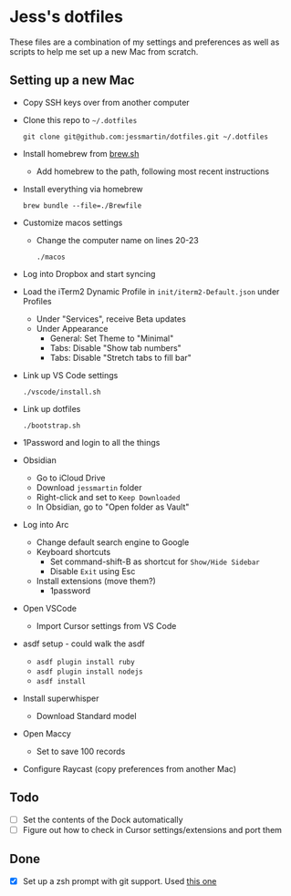 # Jess's dotfiles

These files are a combination of my settings and preferences as well as scripts to help me set up a new Mac from scratch.

## Setting up a new Mac

- Copy SSH keys over from another computer

- Clone this repo to `~/.dotfiles`

    `git clone git@github.com:jessmartin/dotfiles.git ~/.dotfiles`

- Install homebrew from [brew.sh](https://brew.sh/)
    - Add homebrew to the path, following most recent instructions

- Install everything via homebrew

    `brew bundle --file=./Brewfile`

- Customize macos settings
  - Change the computer name on lines 20-23

    `./macos`

- Log into Dropbox and start syncing

- Load the iTerm2 Dynamic Profile in `init/iterm2-Default.json` under Profiles
  - Under "Services", receive Beta updates
  - Under Appearance
    - General: Set Theme to "Minimal"
    - Tabs: Disable "Show tab numbers"
    - Tabs: Disable "Stretch tabs to fill bar"

- Link up VS Code settings

    `./vscode/install.sh`

- Link up dotfiles

    `./bootstrap.sh`

- 1Password and login to all the things

- Obsidian
    - Go to iCloud Drive
    - Download `jessmartin` folder
    - Right-click and set to `Keep Downloaded`
    - In Obsidian, go to "Open folder as Vault"

- Log into Arc
    - Change default search engine to Google
    - Keyboard shortcuts
        - Set command-shift-B as shortcut for `Show/Hide Sidebar`
        - Disable `Exit` using Esc
    - Install extensions (move them?)
        - 1password

- Open VSCode
    - Import Cursor settings from VS Code

- asdf setup - could walk the asdf 
    - `asdf plugin install ruby`
    - `asdf plugin install nodejs`
    - `asdf install`

- Install superwhisper
    - Download Standard model

- Open Maccy
    - Set to save 100 records

- Configure Raycast (copy preferences from another Mac)

## Todo

- [ ] Set the contents of the Dock automatically
- [ ] Figure out how to check in Cursor settings/extensions and port them

## Done

- [x] Set up a zsh prompt with git support. Used [this one](https://github.com/agkozak/agkozak-zsh-prompt)

